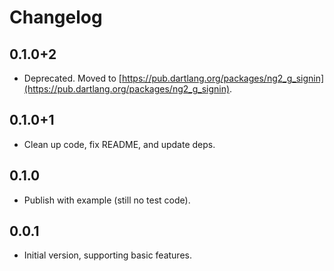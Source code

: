 # Changelog

## 0.1.0+2

- Deprecated. Moved to [https://pub.dartlang.org/packages/ng2_g_signin](https://pub.dartlang.org/packages/ng2_g_signin).

## 0.1.0+1

- Clean up code, fix README, and update deps.

## 0.1.0

- Publish with example (still no test code).

## 0.0.1

- Initial version, supporting basic features.

